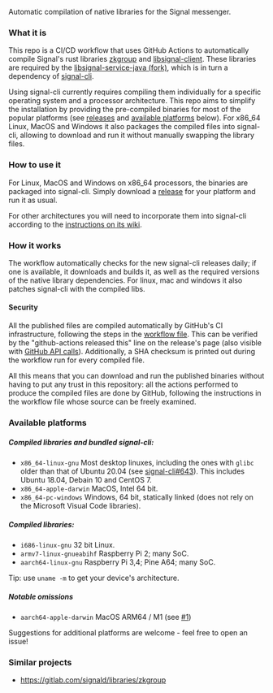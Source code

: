 Automatic compilation of native libraries for the Signal messenger.

### What it is

This repo is a CI/CD workflow that uses GitHub Actions to automatically compile Signal's rust libraries [zkgroup](https://github.com/signalapp/zkgroup/) and [libsignal-client](https://github.com/signalapp/libsignal-client/). These libraries are required by the [libsignal-service-java (fork)](https://github.com/Turasa/libsignal-service-java/), which is in turn a dependency of [signal-cli](https://github.com/AsamK/signal-cli/). 

Using signal-cli currently requires compiling them individually for a specific operating system and a processor architecture. This repo aims to simplify the installation by providing the pre-compiled binaries for most of the popular platforms (see [releases](../../releases) and [available platforms](#available-platforms) below). For x86_64 Linux, MacOS and Windows it also packages the compiled files into signal-cli, allowing to download and run it without manually swapping the library files.


### How to use it

For Linux, MacOS and Windows on x86_64 processors, the binaries are packaged into signal-cli. Simply download a [release](../../releases) for your platform and run it as usual.

For other architectures you will need to incorporate them into signal-cli according to the [instructions on its wiki](https://github.com/AsamK/signal-cli/wiki/Provide-native-lib-for-libsignal).


### How it works

The workflow automatically checks for the new signal-cli releases daily; if one is available, it downloads and builds it, as well as the required versions of the native library dependencies. For linux, mac and windows it also patches signal-cli with the compiled libs.

#### Security

All the published files are compiled automatically by GitHub's CI infrastructure, following the steps in the [workflow file](.github/workflows/main.yaml). This can be verified by the "github-actions released this" line on the release's page (also visible with [GitHub API calls](https://docs.github.com/en/rest/reference/repos#get-the-latest-release)). Additionally, a SHA checksum is printed out during the workflow run for every compiled file.

All this means that you can download and run the published binaries without having to put any trust in this repository: all the actions performed to produce the compiled files are done by GitHub, following the instructions in the workflow file whose source can be freely examined.


### Available platforms

##### Compiled libraries and bundled signal-cli:

- `x86_64-linux-gnu`
	Most desktop linuxes, including the ones with `glibc` older than that of Ubuntu 20.04 (see [signal-cli#643](https://github.com/AsamK/signal-cli/issues/643)). This includes Ubuntu 18.04, Debain 10 and CentOS 7.
- `x86_64-apple-darwin`
	MacOS, Intel 64 bit.
- `x86_64-pc-windows`
	Windows, 64 bit, statically linked (does not rely on the Microsoft Visual Code libraries).

##### Compiled libraries:

- `i686-linux-gnu`
	32 bit Linux.
- `armv7-linux-gnueabihf`
	Raspberry Pi 2; many SoC.
- `aarch64-linux-gnu`
	Raspberry Pi 3,4; Pine A64; many SoC.

Tip: use `uname -m` to get your device's architecture.

##### Notable omissions

- `aarch64-apple-darwin`
	MacOS ARM64 / M1
	(see [#1](../../issues/1))

Suggestions for additional platforms are welcome - feel free to open an issue!


### Similar projects

- https://gitlab.com/signald/libraries/zkgroup 
